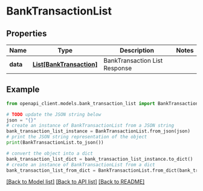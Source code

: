 # BankTransactionList


## Properties

Name | Type | Description | Notes
------------ | ------------- | ------------- | -------------
**data** | [**List[BankTransaction]**](BankTransaction.md) | BankTransaction List Response | 

## Example

```python
from openapi_client.models.bank_transaction_list import BankTransactionList

# TODO update the JSON string below
json = "{}"
# create an instance of BankTransactionList from a JSON string
bank_transaction_list_instance = BankTransactionList.from_json(json)
# print the JSON string representation of the object
print(BankTransactionList.to_json())

# convert the object into a dict
bank_transaction_list_dict = bank_transaction_list_instance.to_dict()
# create an instance of BankTransactionList from a dict
bank_transaction_list_from_dict = BankTransactionList.from_dict(bank_transaction_list_dict)
```
[[Back to Model list]](../README.md#documentation-for-models) [[Back to API list]](../README.md#documentation-for-api-endpoints) [[Back to README]](../README.md)


